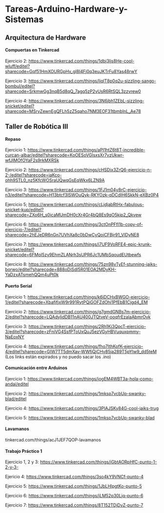 # Tareas-Arduino-Hardware-y-Sistemas

## Arquitectura de Hardware
#### Compuertas en Tinkercad
Ejercicio 2:
https://www.tinkercad.com/things/1dbj3ljs8He-cool-wluff/editel?sharecode=Gqf51HmXOURGpHv_gl8I4Fj0q3euJKTrFu8Yas48rwY

Ejercicio 3:
https://www.tinkercad.com/things/liqlT8p0q2u-sizzling-sango-bombul/editel?sharecode=SrkmwGg3nqB5d8qQ_7agq5zP2vUsR6RtSQL3zzvrew0

Ejercicio 4:
https://www.tinkercad.com/things/3N6jbh1ZEbL-sizzling-snicket/editel?sharecode=MSryZewnEgQFLh5zZ5qaho7NM3EOF31tbmblnL_Ae78

## Taller de Robótica III
#### Repaso
Ejercicio 1: 
https://www.tinkercad.com/things/aPI1htZ6t8T-incredible-curcan-albar/editel?sharecode=KoOESoVGlsxsXr7vzUkwr-wfJIMOfOYaF2s9rkMXRSk

Ejercicio 2:
https://www.tinkercad.com/things/cHSDix3ZrQ6-ejercicio-n-2-/editel?sharecode=iaKco-ohh9STL0_nz5KfcWOSraUQwqGsEqWkx6LZN9A

Ejercicio 3:
https://www.tinkercad.com/things/1FJ1m04y8rC-ejercicio-n3/editel?sharecode=H13btcf3lSWOuQyk-RKYOzk-qDCdIH6SkkN-eXBz0P4

Ejercicio 5;
https://www.tinkercad.com/things/cLjdjabRtHx-fabulous-snicket-kup/editel?sharecode=ZXo6H_s0icaMUmDH0cXr4Gr4bQ8Es9qO5kjp2_Qkvew

Ejercicio 6:
https://www.tinkercad.com/things/3ctOnPFfI1b-copy-of-ejercicio-7/editel?sharecode=2hEJeDR6nGn7UVhXa8c0bDwCyQoiCFBjr91_VlDyNE8

Ejercicio 7:
https://www.tinkercad.com/things/i7UF9VoRFE4-epic-krunk-snicket/editel?sharecode=6FMoI5zy9EhmZLANrh3sUPR6Jc1UMbSqoudEUtbewfs

Ejercicio 8:
https://www.tinkercad.com/things/75zn98vTyEf-stunning-jaiks-borwo/editel?sharecode=888oDiSdI5R01EOA2MDyKH-YaDzxATsmehQQm4uPt0k

#### Puerto Serial
Ejercicio 1: https://www.tinkercad.com/things/k6jDCHxBWGO-ejercicio-1/editel?sharecode=XbafifjxW9r991RytPQiGOFZdOhi1PfEbB1Cjgd4_EM

Ejercicio 2: https://www.tinkercad.com/things/g7gmdGNBs7m-ejercicio-2/editel?sharecode=LQAdylidDB11nAU400JTQtveV-ooqfrEzalaAbmrOvk

Ejercicio 3: https://www.tinkercad.com/things/2Rh1Kj3QpcT-ejercicio-3/editel?sharecode=zFniVG4SsfPToUxQuJ5ezVGyHBVuquxpmmy-NaEoxNY

Ejercicio 4: https://www.tinkercad.com/things/fho7IthKofK-ejercicio-4/editel?sharecode=GIW7TT5dmXav-WWfjQjCHv85ja289T5pYlw9_dd5teM
(Los links están expirados y no puedo sacar los .ino)

#### Comunicación entre Arduinos
Ejercicio 1: https://www.tinkercad.com/things/jogEM4WBT3a-hola-como-andai/editel

Ejercicio 2: https://www.tinkercad.com/things/1mksp7vcbUp-swanky-blad/editel

Ejercicio 4: https://www.tinkercad.com/things/3PlAJSKy84G-cool-jaiks-trug

Ejercicio 5: https://www.tinkercad.com/things/1mksp7vcbUp-swanky-blad

#### Lavamanos
tinkercad.com/things/acJ1JEF7QOP-lavamanos

#### Trabajo Práctico 1
Ejercicio 1, 2 y 3: https://www.tinkercad.com/things/iGbtAORpHfC-punto-1-2-y-3-

Ejericio 4: https://www.tinkercad.com/things/3so4kY9VNCf-punto-4

Ejercicio 5: https://www.tinkercad.com/things/1JbLHlpgtKo-punto-5

Ejercicio 6: https://www.tinkercad.com/things/jLM52p30Ljq-punto-6

Ejercicio 7: https://www.tinkercad.com/things/8T152TDjDvZ-punto-7
